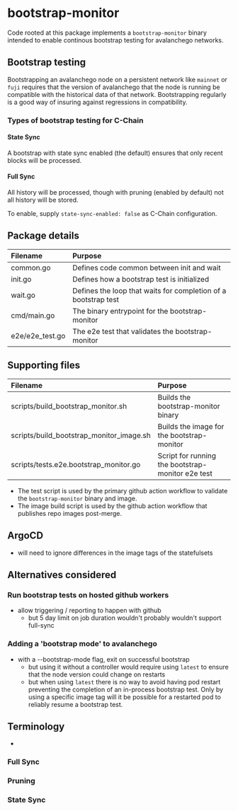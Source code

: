 # bootstrap-monitor

Code rooted at this package implements a `bootstrap-monitor` binary
intended to enable continous bootstrap testing for avalanchego
networks.

## Bootstrap testing

Bootstrapping an avalanchego node on a persistent network like
`mainnet` or `fuji` requires that the version of avalanchego that the
node is running be compatible with the historical data of that
network. Bootstrapping regularly is a good way of insuring against
regressions in compatibility.

### Types of bootstrap testing for C-Chain

#### State Sync

A bootstrap with state sync enabled (the default) ensures that only
recent blocks will be processed.

#### Full Sync

All history will be processed, though with pruning (enabled by
default) not all history will be stored.

To enable, supply `state-sync-enabled: false` as C-Chain configuration.

## Package details

| Filename        | Purpose                                                        |
|:----------------|:---------------------------------------------------------------|
| common.go       | Defines code common between init and wait                      |
| init.go         | Defines how a bootstrap test is initialized                    |
| wait.go         | Defines the loop that waits for completion of a bootstrap test |
| cmd/main.go     | The binary entrypoint for the bootstrap-monitor                |
| e2e/e2e_test.go | The e2e test that validates the bootstrap-monitor              |

## Supporting files

| Filename                                 | Purpose                                           |
|:-----------------------------------------|:--------------------------------------------------|
| scripts/build_bootstrap_monitor.sh       | Builds the bootstrap-monitor binary               |
| scripts/build_bootstrap_monitor_image.sh | Builds the image for the bootstrap-monitor        |
| scripts/tests.e2e.bootstrap_monitor.go   | Script for running the bootstrap-monitor e2e test |

 - The test script is used by the primary github action workflow to
   validate the `bootstrap-monitor` binary and image.
 - The image build script is used by the github action workflow that
   publishes repo images post-merge.

## ArgoCD

- will need to ignore differences in the image tags of the statefulsets

## Alternatives considered

### Run bootstrap tests on hosted github workers

 - allow triggering / reporting to happen with github
   - but 5 day limit on job duration wouldn't probably wouldn't support full-sync

### Adding a 'bootstrap mode' to avalanchego
 - with a --bootstrap-mode flag, exit on successful bootstrap
   - but using it without a controller would require using `latest` to
     ensure that the node version could change on restarts
   - but when using `latest` there is no way to avoid having pod
     restart preventing the completion of an in-process bootstrap
     test. Only by using a specific image tag will it be possible for
     a restarted pod to reliably resume a bootstrap test.

## Terminology


 -
### Full Sync

### Pruning

### State Sync
